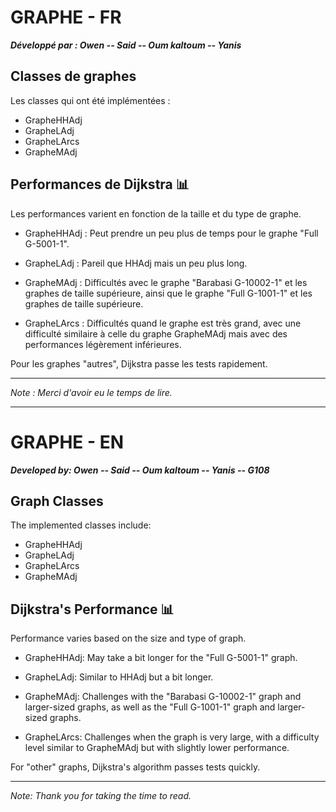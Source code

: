 # GRAPHE - FR

 ***Développé par : Owen -- Said -- Oum kaltoum -- Yanis***

## Classes de graphes

Les classes qui ont été implémentées :

- GrapheHHAdj
- GrapheLAdj
- GrapheLArcs
- GrapheMAdj

## Performances de Dijkstra 📊

Les performances varient en fonction de la taille et du type de graphe.

- GrapheHHAdj : Peut prendre un peu plus de temps pour le graphe "Full G-5001-1".


- GrapheLAdj : Pareil que HHAdj mais un peu plus long.


- GrapheMAdj : Difficultés avec le graphe "Barabasi G-10002-1" et les graphes de taille supérieure, ainsi que le graphe "Full G-1001-1" et les graphes de taille supérieure.


- GrapheLArcs : Difficultés quand le graphe est très grand, avec une difficulté similaire à celle du graphe GrapheMAdj mais avec des performances légèrement inférieures.

Pour les graphes "autres", Dijkstra passe les tests rapidement.

---

*Note : Merci d'avoir eu le temps de lire.*

---

# GRAPHE - EN

 ***Developed by: Owen -- Said -- Oum kaltoum -- Yanis -- G108***

## Graph Classes

The implemented classes include:

- GrapheHHAdj
- GrapheLAdj
- GrapheLArcs
- GrapheMAdj

## Dijkstra's Performance 📊

Performance varies based on the size and type of graph.

- GrapheHHAdj: May take a bit longer for the "Full G-5001-1" graph.


- GrapheLAdj: Similar to HHAdj but a bit longer.


- GrapheMAdj: Challenges with the "Barabasi G-10002-1" graph and larger-sized graphs, as well as the "Full G-1001-1" graph and larger-sized graphs.


- GrapheLArcs: Challenges when the graph is very large, with a difficulty level similar to GrapheMAdj but with slightly lower performance.

For "other" graphs, Dijkstra's algorithm passes tests quickly.

---

*Note: Thank you for taking the time to read.*

